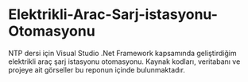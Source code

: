 # Elektrikli-Arac-Sarj-istasyonu-Otomasyonu
NTP dersi için Visual Studio .Net Framework kapsamında geliştirdiğim elektrikli araç şarj istasyonu otomasyonu. Kaynak kodları, veritabanı ve projeye ait görseller bu reponun içinde bulunmaktadır.
